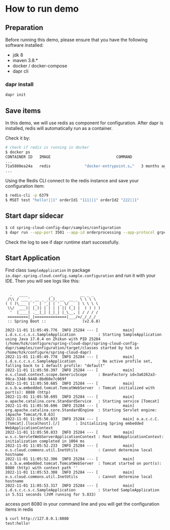 # How to run demo

## Preparation

Before running this demo, please ensure that you have the following software installed:

- jdk 8
- maven 3.8.*
- docker / docker-compose
- dapr cli

### dapr install

```bash
dapr init
```

## Save items

In this demo, we will use redis as component for configuration. After dapr is installed, redis will automatically run as a container.

Check it by:

```bash
# check if redis is running in docker
$ docker ps
CONTAINER ID   IMAGE                             COMMAND                  CREATED         STATUS                    PORTS                                                                      NAMES
...
71a5880ea24a   redis               "docker-entrypoint.s…"   3 months ago   Up 5 days             0.0.0.0:6379->6379/tcp, :::6379->6379/tcp             dapr_redis                               zoo1
...
```

Using the Redis CLI connect to the redis instance and save your configuration item:
```bash
$ redis-cli -p 6379 
$ MSET test "hello!||1" orderId1 "111||1" orderId2 "222||1"
```

## Start dapr sidecar
```bash
$ cd spring-cloud-config-dapr/samples/configuration
$ dapr run --app-port 3501 --app-id orderprocessing --app-protocol grpc  --dapr-http-port 3500 --dapr-grpc-port 50001 --components-path ./components
```

Check the log to see if dapr runtime start successfully. 

## Start Application
Find class `SampleApplication` in package `io.dapr.spring.cloud.config.sample.configuration` and run it with your IDE. Then you will see logs like this:
```

  .   ____          _            __ _ _
 /\\ / ___'_ __ _ _(_)_ __  __ _ \ \ \ \
( ( )\___ | '_ | '_| | '_ \/ _` | \ \ \ \
 \\/  ___)| |_)| | | | | || (_| |  ) ) ) )
  '  |____| .__|_| |_|_| |_\__, | / / / /
 =========|_|==============|___/=/_/_/_/
 :: Spring Boot ::                (v2.6.8)

2022-11-01 11:05:49.776  INFO 25284 --- [           main] i.d.s.c.c.s.c.SampleApplication          : Starting SampleApplication using Java 17.0.4 on Zhikun with PID 25284 (/home/hzk/configure/spring-cloud-dapr/spring-cloud-config-dapr/samples/configuration/target/classes started by hzk in /home/hzk/configure/spring-cloud-dapr)
2022-11-01 11:05:49.778  INFO 25284 --- [           main] i.d.s.c.c.s.c.SampleApplication          : No active profile set, falling back to 1 default profile: "default"
2022-11-01 11:05:50.397  INFO 25284 --- [           main] o.s.cloud.context.scope.GenericScope     : BeanFactory id=3a6262a3-99ca-3348-9448-8bd60e7c069f
2022-11-01 11:05:50.685  INFO 25284 --- [           main] o.s.b.w.embedded.tomcat.TomcatWebServer  : Tomcat initialized with port(s): 8080 (http)
2022-11-01 11:05:50.695  INFO 25284 --- [           main] o.apache.catalina.core.StandardService   : Starting service [Tomcat]
2022-11-01 11:05:50.696  INFO 25284 --- [           main] org.apache.catalina.core.StandardEngine  : Starting Servlet engine: [Apache Tomcat/9.0.63]
2022-11-01 11:05:50.833  INFO 25284 --- [           main] o.a.c.c.C.[Tomcat].[localhost].[/]       : Initializing Spring embedded WebApplicationContext
2022-11-01 11:05:50.833  INFO 25284 --- [           main] w.s.c.ServletWebServerApplicationContext : Root WebApplicationContext: initialization completed in 1004 ms
2022-11-01 11:05:52.233  INFO 25284 --- [           main] o.s.cloud.commons.util.InetUtils         : Cannot determine local hostname
2022-11-01 11:05:52.306  INFO 25284 --- [           main] o.s.b.w.embedded.tomcat.TomcatWebServer  : Tomcat started on port(s): 8080 (http) with context path ''
2022-11-01 11:05:53.308  INFO 25284 --- [           main] o.s.cloud.commons.util.InetUtils         : Cannot determine local hostname
2022-11-01 11:05:53.317  INFO 25284 --- [           main] i.d.s.c.c.s.c.SampleApplication          : Started SampleApplication in 5.511 seconds (JVM running for 5.833)
```

access port 8080 in your command line and you will get the configuration items in redis
```bash
$ curl http://127.0.0.1:8080
test:hello!
```